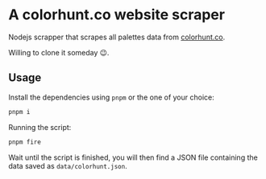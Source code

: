 # A colorhunt.co website scraper
Nodejs scrapper that scrapes all palettes data from [colorhunt.co](https://colorhunt.co/).

Willing to clone it someday 😉.

## Usage

Install the dependencies using `pnpm` or the one of your choice:

```bash
pnpm i
```

Running the script:

```bash
pnpm fire
```

Wait until the script is finished, you will then find a JSON file containing the data saved as `data/colorhunt.json`.
